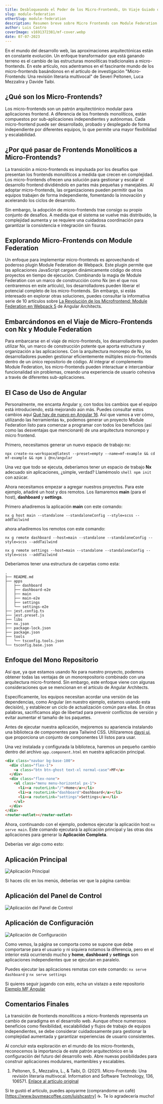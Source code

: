 ```yaml
---
title: Desbloqueando el Poder de los Micro-Frontends, Un Viaje Guiado del Monolito al Modular
slug: module-federation
otherSlug: module-federation
description: Resumen breve sobre Micro Frontends con Module Federation y Nx Mono Repos.
author: Luis Castro
coverImage: v1691372381/mf-cover.webp
date: 07-07-2023
---
```


En el mundo del desarrollo web, las aproximaciones arquitectónicas están en constante evolución. Un enfoque transformador que está ganando terreno es el cambio de las estructuras monolíticas tradicionales a micro-frontends. En este artículo, nos adentramos en el fascinante mundo de los micro-frontends basándonos en el artículo de investigación "Micro-Frontends: Una revisión literaria multivocal" de Severi Peltonen, Luca Mezzalira y Davide Taibi.

## ¿Qué son los Micro-Frontends?

Los micro-frontends son un patrón arquitectónico modular para aplicaciones frontend. A diferencia de los frontends monolíticos, están compuestos por sub-aplicaciones independientes y autónomas. Cada micro-frontend puede ser desarrollado, probado y desplegado de forma independiente por diferentes equipos, lo que permite una mayor flexibilidad y escalabilidad.

## ¿Por qué pasar de Frontends Monolíticos a Micro-Frontends?

La transición a micro-frontends es impulsada por los desafíos que presentan los frontends monolíticos a medida que crecen en complejidad. Los micro-frontends ofrecen una solución para gestionar y escalar el desarrollo frontend dividiéndolo en partes más pequeñas y manejables. Al adoptar micro-frontends, las organizaciones pueden permitir que los equipos trabajen de forma independiente, fomentando la innovación y acelerando los ciclos de desarrollo.

Sin embargo, la adopción de micro-frontends trae consigo su propio conjunto de desafíos. A medida que el sistema se vuelve más distribuido, la complejidad aumenta y se requiere una cuidadosa coordinación para garantizar la consistencia e integración sin fisuras.

## Explorando Micro-Frontends con Module Federation

Un enfoque para implementar micro-frontends es aprovechando el poderoso plugin Module Federation de Webpack. Este plugin permite que las aplicaciones JavaScript carguen dinámicamente código de otros proyectos en tiempo de ejecución. Combinando la magia de Module Federation con un marco de construcción como Nx (en el que nos centraremos en este artículo), los desarrolladores pueden liberar el potencial completo de los micro-frontends. Sin embargo, si estás interesado en explorar otras soluciones, puedes consultar la informativa serie de 10 artículos sobre [La Revolución de los Microfrontend: Module Federation en Webpack 5](https://www.angulararchitects.io/en/aktuelles/the-microfrontend-revolution-module-federation-in-webpack-5/) de Angular Architects.

## Embarcándonos en el Viaje de Micro-Frontends con Nx y Module Federation

Para embarcarse en el viaje de micro-frontends, los desarrolladores pueden utilizar Nx, un marco de construcción potente que aporta estructura y organización a las aplicaciones. Con la arquitectura monorepo de Nx, los desarrolladores pueden gestionar eficientemente múltiples micro-frontends dentro de un único repositorio de código. Al integrar el complemento Module Federation, los micro-frontends pueden interactuar e intercambiar funcionalidad sin problemas, creando una experiencia de usuario cohesiva a través de diferentes sub-aplicaciones.

## El Caso de Uso de Angular

Personalmente, me encanta Angular y, con todos los cambios que el equipo está introduciendo, está mejorando aún más. Puedes consultar estos cambios aquí [Qué hay de nuevo en Angular 16](https://dev.to/this-is-angular/whats-new-in-angular-16-375b). Así que vamos a ver cómo, utilizando las herramientas `Nx`, podemos generar un proyecto Module Federation listo para comenzar a programar con todos los beneficios (así como las desventajas que mencionaré) de una arquitectura monorepo y micro frontend.

Primero, necesitamos generar un nuevo espacio de trabajo nx:

```shell
npx create-nx-workspace@latest --preset=empty --name=mf-example && cd mf-example && npm i @nx/angular
```

Una vez que todo se ejecuta, deberíamos tener un espacio de trabajo **Nx** adecuado sin aplicaciones, ¿simple, verdad? Llamémoslo `shell npm init` con azúcar.

Ahora necesitamos empezar a agregar nuestros proyectos. Para este ejemplo, añadiré un host y dos remotos. Los llamaremos **main** (para el host), **dashboard** y **settings**.

Primero añadiremos la aplicación **main** con este comando:

```shell
nx g host main --standalone --standaloneConfig --style=scss --addTailwind
```

ahora añadiremos los remotos con este comando:

```shell
nx g remote dashboard --host=main --standalone --standaloneConfig --style=scss --addTailwind
```

```shell
nx g remote settings --host=main --standalone --standaloneConfig --style=scss --addTailwind
```

Deberíamos tener una estructura de carpetas como esta:

```shell
.
├── README.md
├── apps
│   ├── dashboard
│   ├── dashboard-e2e
│   ├── main
│   ├── main-e2e
│   ├── settings
│   └── settings-e2e
├── jest.config.ts
├── jest.preset.js
├── libs
├── nx.json
├── package-lock.json
├── package.json
├── tools
│   └── tsconfig.tools.json
└── tsconfig.base.json
```

## Enfoque del Mono Repositorio

Así que, ya que estamos usando Nx para nuestro proyecto, podemos obtener todas las ventajas de un monorepositorio combinado con una arquitectura micro-frontend. Sin embargo, este enfoque viene con algunas consideraciones que se mencionan en el artículo de Angular Architects.

Específicamente, los equipos necesitan acordar una versión de las dependencias, como Angular (en nuestro ejemplo, estamos usando esta decisión), y establecer un ciclo de actualización común para ellas. En otras palabras, sacrificamos algo de libertad para prevenir conflictos de versión y evitar aumentar el tamaño de los paquetes.

Antes de ejecutar nuestra aplicación, mejoremos su apariencia instalando una biblioteca de componentes para Tailwind CSS. Utilizaremos [daysi ui](https://daisyui.com/), que proporciona un conjunto de componentes UI listos para usar.

Una vez instalada y configurada la biblioteca, haremos un pequeño cambio dentro del archivo `app.component.html` en nuestra aplicación principal.

```html
<div class="navbar bg-base-100">
  <div class="flex-1">
    <a class="btn btn-ghost text-xl normal-case">MF</a>
  </div>
  <div class="flex-none">
    <ul class="menu menu-horizontal px-1">
      <li><a routerLink="/">Home</a></li>
      <li><a routerLink="dashboard">Dashboard</a></li>
      <li><a routerLink="settings">Settings</a></li>
    </ul>
  </div>
</div>
<router-outlet></router-outlet>
```

Ahora, continuando con el ejemplo, podemos ejecutar la aplicación host `nx serve main`. Este comando ejecutará la aplicación principal y las otras dos aplicaciones para generar la **Aplicación Completa**.

Deberías ver algo como esto:

## Aplicación Principal

![Aplicación Principal](https://dev-to-uploads.s3.amazonaws.com/uploads/articles/fv2dpvg2isgx0vm0jita.png)

Si haces clic en los menús, deberías ver que la página cambia:

## Aplicación del Panel de Control

![Aplicación del Panel de Control](https://dev-to-uploads.s3.amazonaws.com/uploads/articles/640358vp61ymlso2sd05.png)

## Aplicación de Configuración

![Aplicación de Configuración](https://dev-to-uploads.s3.amazonaws.com/uploads/articles/238k4mo1b9o9oia3sdj8.png)

Como vemos, la página se comporta como se supone que debe comportarse para el usuario y ni siquiera notamos la diferencia, pero en el interior está ocurriendo mucho y **home**, **dashboard** y **settings** son aplicaciones independientes que se ejecutan en paralelo.

Puedes ejecutar las aplicaciones remotas con este comando:
`nx serve dashboard` y `nx serve settings`

Si quieres seguir jugando con esto, echa un vistazo a este repositorio [Ejemplo MF Angular](https://github.com/luishcastroc/mf-angular-ex)

## Comentarios Finales

La transición de frontends monolíticos a micro-frontends representa un cambio de paradigma en el desarrollo web. Aunque ofrece numerosos beneficios como flexibilidad, escalabilidad y flujos de trabajo de equipos independientes, se debe considerar cuidadosamente para gestionar la complejidad aumentada y garantizar experiencias de usuario consistentes.

Al concluir esta exploración en el mundo de los micro-frontends, reconocemos la importancia de este patrón arquitectónico en la configuración del futuro del desarrollo web. Abre nuevas posibilidades para construir aplicaciones modulares, mantenibles y escalables.

1. Peltonen, S., Mezzalira, L., & Taibi, D. (2021). Micro-Frontends: Una revisión literaria multivocal. Information and Software Technology, 136, 106571. [Enlace al artículo original](https://www.sciencedirect.com/science/article/pii/S0950584921000549)

Si te gustó el articulo, puedes apoyarme (comprandome un café)[https://www.buymeacoffee.com/luishcastrv] ☕️. Te lo agradecería mucho!
